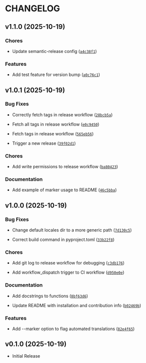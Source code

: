 # CHANGELOG

<!-- version list -->

## v1.1.0 (2025-10-19)

### Chores

- Update semantic-release config
  ([`a4c38f1`](https://github.com/jbelew/translate_missing/commit/a4c38f134aa1ab336673678f3b4b71d441a39d9d))

### Features

- Add test feature for version bump
  ([`a0c76c1`](https://github.com/jbelew/translate_missing/commit/a0c76c125e45324daabd78846d2b308454c790cb))


## v1.0.1 (2025-10-19)

### Bug Fixes

- Correctly fetch tags in release workflow
  ([`28bcb5a`](https://github.com/jbelew/translate_missing/commit/28bcb5a4f0b0cdd6336412d253979f0db6eb399c))

- Fetch all tags in release workflow
  ([`e0c9450`](https://github.com/jbelew/translate_missing/commit/e0c94503d4c370836b1170895249964e7415de7e))

- Fetch tags in release workflow
  ([`565eb56`](https://github.com/jbelew/translate_missing/commit/565eb565e2577a2af00fc6e350438d9509248853))

- Trigger a new release
  ([`39f02d1`](https://github.com/jbelew/translate_missing/commit/39f02d1bf56cffa884d04eaae5e0c882a779a5f5))

### Chores

- Add write permissions to release workflow
  ([`ba80423`](https://github.com/jbelew/translate_missing/commit/ba804230018e21e2c7323bf06861dda253249c86))

### Documentation

- Add example of marker usage to README
  ([`46c5bba`](https://github.com/jbelew/translate_missing/commit/46c5bbae27e48077885a60d59df2378680b1a4a2))


## v1.0.0 (2025-10-19)

### Bug Fixes

- Change default locales dir to a more generic path
  ([`7d130c5`](https://github.com/jbelew/translate_missing/commit/7d130c5b4af60a55ee2589f0477b0d7a008cf216))

- Correct build command in pyproject.toml
  ([`33b22f8`](https://github.com/jbelew/translate_missing/commit/33b22f8cb3ebc1cc3ae38f9304ee494205fea349))

### Chores

- Add git log to release workflow for debugging
  ([`c3db176`](https://github.com/jbelew/translate_missing/commit/c3db1760c7652ef15c675e555c756879f518e92f))

- Add workflow_dispatch trigger to CI workflow
  ([`d950e0e`](https://github.com/jbelew/translate_missing/commit/d950e0e2034be12adf971662f04fc8a63d6f10ea))

### Documentation

- Add docstrings to functions
  ([`8bf63d6`](https://github.com/jbelew/translate_missing/commit/8bf63d647030ff3796fe264b76d6502a9d0fb876))

- Update README with installation and contribution info
  ([`b02469b`](https://github.com/jbelew/translate_missing/commit/b02469b03d994564993ba3e5e3a28229f7892c49))

### Features

- Add --marker option to flag automated translations
  ([`82e4f65`](https://github.com/jbelew/translate_missing/commit/82e4f65679a43c89f8ce6bdd3f37d04dbf93de64))


## v0.1.0 (2025-10-19)

- Initial Release
